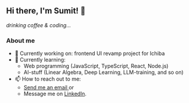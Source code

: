 ## Hi there, I'm Sumit! 👋
_drinking coffee & coding..._
### About me
- 🔭 Currently working on: frontend UI revamp project for Ichiba
- 🌱 Currently learning:
    - Web programming (JavaScript, TypeScript, React, Node.js)
    - AI-stuff (Linear Algebra, Deep Learning, LLM-training, and so on)
- 📫 How to reach out to me:
  - <a href="mailto:hi@sumitpokharel.com.np">Send me an email </a> or
  - Message me on [LinkedIn](https://linkedin.com/in/sumit-pokharel).
